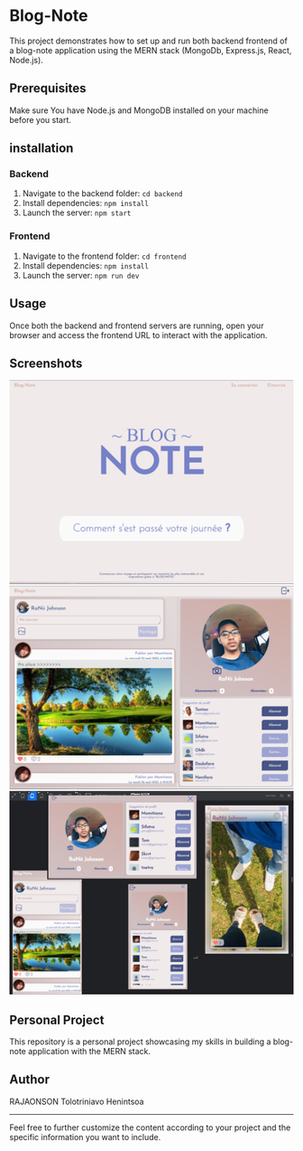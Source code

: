 # Blog-Note

This project demonstrates how to set up and run both backend frontend of a blog-note application using the MERN stack (MongoDb, Express.js, React, Node.js).

## Prerequisites

Make sure You have Node.js and MongoDB installed on your machine before you start.

## installation

### Backend

1. Navigate to the backend folder: `cd backend`
2. Install dependencies: `npm install`
3. Launch the server: `npm start`

### Frontend

1. Navigate to the frontend folder: `cd frontend`
2. Install dependencies: `npm install`
3. Launch the server: `npm run dev`

## Usage

Once both the backend and frontend servers are running, open your browser and access the frontend URL to interact with the application.

## Screenshots

![Plongez dans l'univers interactif de Blog-Note, un réseau social où chaque moment se transforme en une histoire partagée.](frontend/public/screen/BlogNote.png)
![ Votre hub pour rester connecté avec les actualités et les visages familiers, tout en découvrant les histoires du monde.](frontend/public/screen/welcomeToBlogNote.png)
![ Blog-Note vous suit partout, s'ajustant parfaitement à votre appareil pour une expérience utilisateur transparente.](frontend/public/screen/responsive1.png)

## Personal Project

This repository is a personal project showcasing my skills in building a blog-note application with the MERN stack.

## Author

RAJAONSON Tolotriniavo Henintsoa

---

Feel free to further customize the content according to your project and the specific information you want to include.
